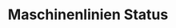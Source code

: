 ---
layout: article
title: Maschinenlinien Status
description: 
  - Dieses Template zeigt in Echtzeit den aktuellen Maschinenstatus einer Linie.
lang: de
weight: 500
isDraft: true
ref: Machine_Line_Status
category:
  - Status
  - Produktion
  - Maschine
  - Fehler
image: Machine_Line_Status_DE.png
image_thumbnail: Machine_Line_Status_DE_thumbnail.png
download: Machine_Line_Status_DE.pbmx
overview_description:
overview_benefits:
overview_data_sources:
---